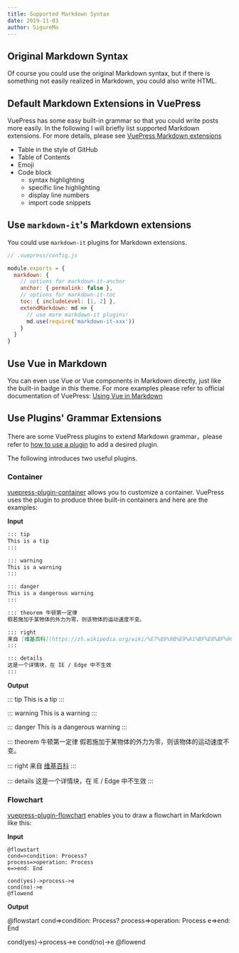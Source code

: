 ```yaml
---
title: Supported Markdown Syntax
date: 2019-11-03
author: SigureMo
---
```


## Original Markdown Syntax

Of course you could use the original Markdown syntax, but if there is something not easily realized in Markdown, you could also write HTML.

## Default Markdown Extensions in VuePress

VuePress has some easy built-in grammar so that you could write posts more easily. In the following I will briefly list supported Markdown extensions. For more details, please see [VuePress Markdown extensions](https://v1.vuepress.vuejs.org/guide/markdown.html)

- Table in the style of GitHub
- Table of Contents
- Emoji
- Code block
    - syntax highlighting
    - specific line highlighting
    - display line numbers
    - import code snippets

## Use `markdown-it`'s Markdown extensions

You could use `markdown-it` plugins for Markdown extensions.

``` javascript
// .vuepress/config.js

module.exports = {
  markdown: {
    // options for markdown-it-anchor
    anchor: { permalink: false },
    // options for markdown-it-toc
    toc: { includeLevel: [1, 2] },
    extendMarkdown: md => {
      // use more markdown-it plugins!
      md.use(require('markdown-it-xxx'))
    }
  }
}
```

## Use Vue in Markdown

You can even use Vue or Vue components in Markdown directly, just like the built-in badge in this theme<Badge text="Badge" />. For more examples please refer to official documentation of VuePress: [Using Vue in Markdown](https://vuepress.vuejs.org/guide/using-vue.html)

## Use Plugins' Grammar Extensions

There are some VuePress plugins to extend Markdown grammar，please refer to [how to use a plugin](../plugins/README.md#how-to-use-a-plugin) to add a desired plugin.

The following introduces two useful plugins.

### Container

[vuepress-plugin-container](https://vuepress.github.io/en/plugins/container/) allows you to customize a container. VuePress uses the plugin to produce three built-in containers and here are the examples:

**Input**

``` markdown
::: tip
This is a tip
:::

::: warning
This is a warning
:::

::: danger
This is a dangerous warning
:::

::: theorem 牛顿第一定律
假若施加于某物体的外力为零，则该物体的运动速度不变。

::: right
来自 [维基百科](https://zh.wikipedia.org/wiki/%E7%89%9B%E9%A1%BF%E8%BF%90%E5%8A%A8%E5%AE%9A%E5%BE%8B)
:::

::: details
这是一个详情块，在 IE / Edge 中不生效
:::
```

**Output**

::: tip
This is a tip
:::

::: warning
This is a warning
:::

::: danger
This is a dangerous warning
:::

::: theorem 牛顿第一定律
假若施加于某物体的外力为零，则该物体的运动速度不变。

::: right
来自 [维基百科](https://zh.wikipedia.org/wiki/%E7%89%9B%E9%A1%BF%E8%BF%90%E5%8A%A8%E5%AE%9A%E5%BE%8B)
:::

::: details
这是一个详情块，在 IE / Edge 中不生效
:::

### Flowchart

[vuepress-plugin-flowchart](https://flowchart.vuepress.ulivz.com/) enables you to draw a flowchart in Markdown like this:

**Input**

```
@flowstart
cond=>condition: Process?
process=>operation: Process
e=>end: End

cond(yes)->process->e
cond(no)->e
@flowend
```

**Output**

@flowstart
cond=>condition: Process?
process=>operation: Process
e=>end: End

cond(yes)->process->e
cond(no)->e
@flowend
